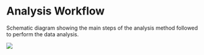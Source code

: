 
# Analysis Workflow  

Schematic diagram showing the main steps of the analysis method followed to perform the data analysis.    


![]( /home/ramsainanduri/Pipelines/Validation_Documents/pipeline_documentation/templates/template_workflow.png )
